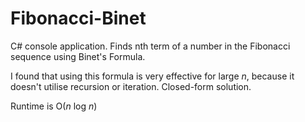 # Fibonacci-Binet
C# console application. Finds nth term of a number in the Fibonacci sequence using Binet's Formula.

I found that using this formula is very effective for large *n*, because it doesn't utilise recursion or iteration.
Closed-form solution.

Runtime is O(*n* log *n*)
